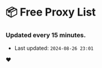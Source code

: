 # :package: Free Proxy List
### Updated every 15 minutes.

- Last updated: `2024-08-26 23:01`

:heart:
